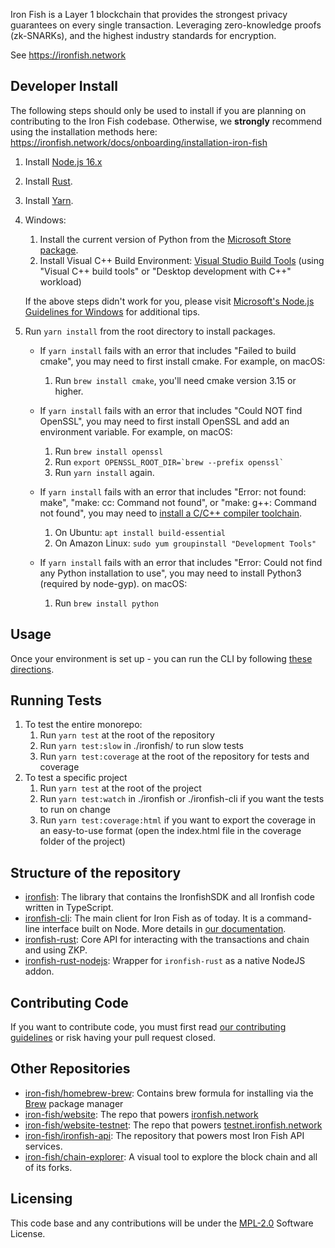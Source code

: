 Iron Fish is a Layer 1 blockchain that provides the strongest privacy guarantees on every single transaction. Leveraging zero-knowledge proofs (zk-SNARKs), and the highest industry standards for encryption.

See https://ironfish.network

## Developer Install

The following steps should only be used to install if you are planning on contributing to the Iron Fish codebase. Otherwise, we **strongly** recommend using the installation methods here: https://ironfish.network/docs/onboarding/installation-iron-fish

1. Install [Node.js 16.x](https://nodejs.org/download/release/latest-v16.x/)
1. Install [Rust](https://www.rust-lang.org/learn/get-started).
1. Install [Yarn](https://classic.yarnpkg.com/en/docs/install).
1. Windows:
   1. Install the current version of Python from the [Microsoft Store package](https://www.microsoft.com/en-us/p/python-310/9pjpw5ldxlz5).
   1. Install Visual C++ Build Environment: [Visual Studio Build Tools](https://visualstudio.microsoft.com/thank-you-downloading-visual-studio/?sku=BuildTools)
   (using "Visual C++ build tools" or "Desktop development with C++" workload)

   If the above steps didn't work for you, please visit [Microsoft's Node.js Guidelines for Windows](https://github.com/Microsoft/nodejs-guidelines/blob/master/windows-environment.md#compiling-native-addon-modules) for additional tips.

1. Run `yarn install` from the root directory to install packages.

   - If `yarn install` fails with an error that includes "Failed to build cmake", you may need to first install cmake. For example, on macOS:

     1. Run `brew install cmake`, you'll need cmake version 3.15 or higher.

   - If `yarn install` fails with an error that includes "Could NOT find OpenSSL", you may need to first install OpenSSL and add an environment variable. For example, on macOS:

     1. Run `brew install openssl`
     1. Run `` export OPENSSL_ROOT_DIR=`brew --prefix openssl`  ``
     1. Run `yarn install` again.

   - If `yarn install` fails with an error that includes "Error: not found: make", "make: cc: Command not found", or "make: g++: Command not found", you may need to [install a C/C++ compiler toolchain](https://github.com/nodejs/node-gyp#on-unix).

     1. On Ubuntu: `apt install build-essential`
     1. On Amazon Linux: `sudo yum groupinstall "Development Tools"`

   - If `yarn install` fails with an error that includes "Error: Could not find any Python installation to use", you may need to install Python3 (required by node-gyp). on macOS:
     1. Run `brew install python`

## Usage

Once your environment is set up - you can run the CLI by following [these directions](https://github.com/iron-fish/ironfish/tree/master/ironfish-cli).

## Running Tests

1. To test the entire monorepo:
   1. Run `yarn test` at the root of the repository
   1. Run `yarn test:slow` in ./ironfish/ to run slow tests
   1. Run `yarn test:coverage` at the root of the repository for tests and coverage
1. To test a specific project
   1. Run `yarn test` at the root of the project
   1. Run `yarn test:watch` in ./ironfish or ./ironfish-cli if you want the tests to run on change
   1. Run `yarn test:coverage:html` if you want to export the coverage in an easy-to-use format (open the index.html file in the coverage folder of the project)

## Structure of the repository

- [ironfish](./ironfish/README.md): The library that contains the IronfishSDK and all Ironfish code written in TypeScript.
- [ironfish-cli](./ironfish-cli/README.md): The main client for Iron Fish as of today. It is a command-line interface built on Node. More details in [our documentation](https://ironfish.network/docs/onboarding/iron-fish-tutorial).
- [ironfish-rust](./ironfish-rust/README.md): Core API for interacting with the transactions and chain and using ZKP.
- [ironfish-rust-nodejs](./ironfish-rust-nodejs/README.md): Wrapper for `ironfish-rust` as a native NodeJS addon.

## Contributing Code

If you want to contribute code, you must first read [our contributing guidelines](./CONTRIBUTING.md) or risk having your pull request closed.

## Other Repositories

- [iron-fish/homebrew-brew](https://github.com/iron-fish/homebrew-brew): Contains brew formula for installing via the [Brew](https://brew.sh) package manager
- [iron-fish/website](https://github.com/iron-fish/website): The repo that powers [ironfish.network](https://ironfish.network)
- [iron-fish/website-testnet](https://github.com/iron-fish/website-testnet): The repo that powers [testnet.ironfish.network](https://testnet.ironfish.network)
- [iron-fish/ironfish-api](https://github.com/iron-fish/ironfish-api): The repository that powers most Iron Fish API services.
- [iron-fish/chain-explorer](https://github.com/iron-fish/chain-explorer): A visual tool to explore the block chain and all of its forks.

## Licensing

This code base and any contributions will be under the [MPL-2.0](https://www.mozilla.org/en-US/MPL/2.0/) Software License.
